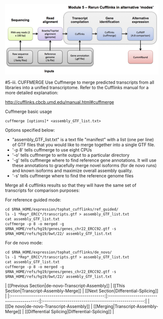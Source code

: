 ![RNA-seq Flowchart - Module 5](Images/RNA-seq_Flowchart5.png)

#5-iii. CUFFMERGE
Use Cuffmerge to merge predicted transcripts from all libraries into a unified transcriptome. Refer to the Cufflinks manual for a more detailed explanation:

http://cufflinks.cbcb.umd.edu/manual.html#cuffmerge
	
Cuffmerge basic usage
```
cuffmerge [options]* <assembly_GTF_list.txt>
```

Options specified below:
* "assembly_GTF_list.txt" is a text file "manifest" with a list (one per line) of GTF files that you would like to merge together into a single GTF file. 
* '-p 8' tells cuffmerge to use eight CPUs
* '-o' tells cuffmerge to write output to a particular directory
* '-g' tells cuffmerge where to find reference gene annotations. It will use these annotations to gracefully merge novel isoforms (for de novo runs) and known isoforms and maximize overall assembly quality.
* '-s' tells cuffmerge where to find the reference genome files
	
Merge all 4 cufflinks results so that they will have the same set of transcripts for comparison purposes:
	
 For reference guided mode:

	cd $RNA_HOME/expression/tophat_cufflinks/ref_guided/
	ls -1 *Rep*_ERCC*/transcripts.gtf > assembly_GTF_list.txt
	cat assembly_GTF_list.txt
	cuffmerge -p 8 -o merged -g $RNA_HOME/refs/hg19/genes/genes_chr22_ERCC92.gtf -s $RNA_HOME/refs/hg19/bwt/22/ assembly_GTF_list.txt
	
 For de novo mode:

	cd $RNA_HOME/expression/tophat_cufflinks/de_novo/
	ls -1 *Rep*_ERCC*/transcripts.gtf > assembly_GTF_list.txt
	cat assembly_GTF_list.txt
	cuffmerge -p 8 -o merged -g $RNA_HOME/refs/hg19/genes/genes_chr22_ERCC92.gtf -s $RNA_HOME/refs/hg19/bwt/22/ assembly_GTF_list.txt
	
| [[Previous Section|de-novo-Transcript-Assembly]] | [[This Section|Transcript-Assembly-Merge]] | [[Next Section|Differential-Splicing]]    |
|:------------------------------------------------:|:------------------------------------------:|:----------------------------------------------------:|
| [[De novo|de-novo-Transcript-Assembly]]          | [[Merging|Transcript-Assembly-Merge]]      | [[Differential Splicing|Differential-Splicing]] |